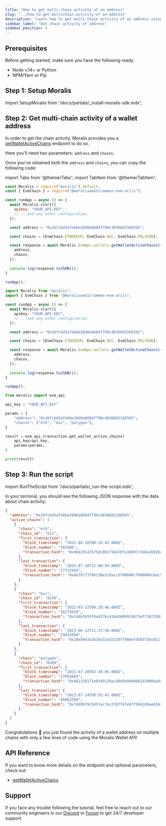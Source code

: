 ```yaml
---
title: "How to get multi-chain activity of an address"
slug: "../how-to-get-multichain-activity-of-an-address"
description: "Learn how to get multi-chain activity of an address using the Moralis Wallet API."
sidebar_label: "Get chain activity of address"
sidebar_position: 4
---
```


## Prerequisites

Before getting started, make sure you have the following ready:

- Node v.14+ or Python
- NPM/Yarn or Pip

## Step 1: Setup Moralis

import SetupMoralis from '/docs/partials/\_install-moralis-sdk.mdx';

<SetupMoralis node="moralis @moralisweb3/common-evm-utils" python="moralis" />

## Step 2: Get multi-chain activity of a wallet address

In order to get the chain activity, Moralis provides you a [getWalletActiveChains](/web3-data-api/evm/reference/wallet-api/get-chain-activity-by-wallet) endpoint to do so.

Here you'll need two parameters: `address` and `chains`.

Once you've obtained both the `address` and `chains`, you can copy the following code:

import Tabs from '@theme/Tabs';
import TabItem from '@theme/TabItem';

<Tabs groupId="programming-language">
  <TabItem value="javascript" label="index.js (JavaScript)" default>

```javascript index.js
const Moralis = require("moralis").default;
const { EvmChain } = require("@moralisweb3/common-evm-utils");

const runApp = async () => {
  await Moralis.start({
    apiKey: "YOUR_API_KEY",
    // ...and any other configuration
  });

  const address = "0x26fcbd3afebbe28d0a8684f790c48368d21665b5";

  const chains = [EvmChain.ETHEREUM, EvmChain.BSC, EvmChain.POLYGON];

  const response = await Moralis.EvmApi.wallets.getWalletActiveChains({
    address,
    chains,
  });
  
  console.log(response.toJSON());
}

runApp();
```

</TabItem>
<TabItem value="typescript" label="index.ts (TypeScript)">

```typescript index.ts
import Moralis from "moralis";
import { EvmChain } from "@moralisweb3/common-evm-utils";

const runApp = async () => {
  await Moralis.start({
    apiKey: "YOUR_API_KEY",
    // ...and any other configuration
  });

  const address = "0x26fcbd3afebbe28d0a8684f790c48368d21665b5";

  const chains = [EvmChain.ETHEREUM, EvmChain.BSC, EvmChain.POLYGON];

  const response = await Moralis.EvmApi.wallets.getWalletActiveChains({
    address,
    chains,
  });
  
  console.log(response.toJSON());
}

runApp();
```

</TabItem>
<TabItem value="python" label="index.py (Python)">

```python index.py
from moralis import evm_api

api_key = "YOUR_API_KEY"

params = {
    "address": "0x26fcbd3afebbe28d0a8684f790c48368d21665b5",
    "chains": ["eth", "bsc", "polygon"],
}

result = evm_api.transaction.get_wallet_active_chains(
    api_key=api_key,
    params=params,
)

print(result)
```

</TabItem>
</Tabs>

## Step 3: Run the script

import RunTheScript from '/docs/partials/\_run-the-script.mdx';

<RunTheScript />

In your terminal, you should see the following JSON response with the data about chain activity:

```json
{
  "address": "0x26fcbd3afebbe28d0a8684f790c48368d21665b5",
  "active_chains": [
    {
      "chain": "eth",
      "chain_id": "0x1",
      "first_transaction": {
        "block_timestamp": "2015-09-28T08:24:43.000Z",
        "block_number": "302086",
        "transaction_hash": "0x9b629147b75dc0b275d478fa34d97c5d4a26926457540b15a5ce871df36c23fd"
      },
      "last_transaction": {
        "block_timestamp": "2023-07-18T22:00:59.000Z",
        "block_number": "17722945",
        "transaction_hash": "0xde35173f86138e2c0accd780b08cf986009c6ac577d441fe49050764666493e4"
      }
    },
    {
      "chain": "bsc",
      "chain_id": "0x38",
      "first_transaction": {
        "block_timestamp": "2022-03-22T08:29:46.000Z",
        "block_number": "16275630",
        "transaction_hash": "0x144bf655f6ad276c42e6380997db73eff30725923a2c089fb7e57b3e3d07a32b"
      },
      "last_transaction": {
        "block_timestamp": "2023-06-12T11:37:50.000Z",
        "block_number": "29035694",
        "transaction_hash": "0x18e5043a363ba33ad2320f7980efd50372bc021fb1b3041e7831db9058492551"
      }
    },
    {
      "chain": "polygon",
      "chain_id": "0x89",
      "first_transaction": {
        "block_timestamp": "2021-07-20T02:38:06.000Z",
        "block_number": "17055069",
        "transaction_hash": "0x482328171e8549129acd9dde9408602410909adac2e4e46a9591592b2e0e1a24"
      },
      "last_transaction": {
        "block_timestamp": "2023-07-14T08:55:47.000Z",
        "block_number": "45062599",
        "transaction_hash": "0x7dd9979c5d57ac74c2787f47e8ff9942d0eebf6375ab5262ac48d0455b9c3de3"
      }
    }
  ]
}
```

Congratulations 🥳 you just found the activity of a wallet address on multiple chains with only a few lines of code using the Moralis Wallet API!


## API Reference

If you want to know more details on the endpoint and optional parameters, check out:

- [getWalletActiveChains](/web3-data-api/evm/reference/wallet-api/get-chain-activity-by-wallet)

## Support

If you face any trouble following the tutorial, feel free to reach out to our community engineers in our [Discord](https://moralis.io/discord) or [Forum](https://forum.moralis.io) to get 24/7 developer support.
